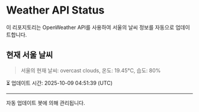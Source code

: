 
# Weather API Status

이 리포지토리는 OpenWeather API를 사용하여 서울의 날씨 정보를 자동으로 업데이트합니다.

## 현재 서울 날씨
> 서울의 현재 날씨: overcast clouds, 온도: 19.45°C, 습도: 80%

⏳ 업데이트 시간: 2025-10-09 04:51:39 (UTC)

---
자동 업데이트 봇에 의해 관리됩니다.
